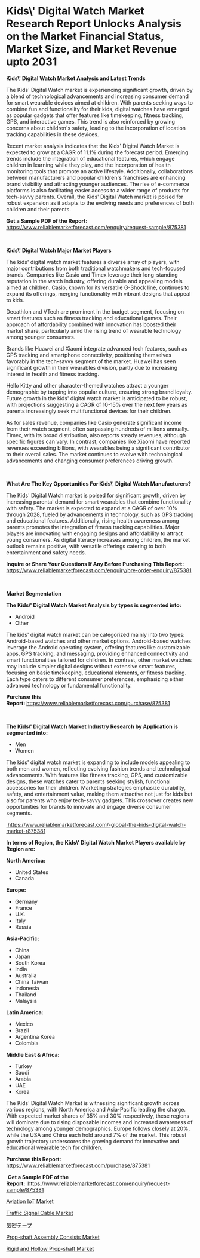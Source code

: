 <p><h1>Kids\' Digital Watch Market Research Report Unlocks Analysis on the Market Financial Status, Market Size, and Market Revenue upto 2031</h1></p><p><strong>Kids\' Digital Watch Market Analysis and Latest Trends</strong></p>
<p><p>The Kids' Digital Watch market is experiencing significant growth, driven by a blend of technological advancements and increasing consumer demand for smart wearable devices aimed at children. With parents seeking ways to combine fun and functionality for their kids, digital watches have emerged as popular gadgets that offer features like timekeeping, fitness tracking, GPS, and interactive games. This trend is also reinforced by growing concerns about children's safety, leading to the incorporation of location tracking capabilities in these devices.</p><p>Recent market analysis indicates that the Kids' Digital Watch Market is expected to grow at a CAGR of 11.1% during the forecast period. Emerging trends include the integration of educational features, which engage children in learning while they play, and the incorporation of health monitoring tools that promote an active lifestyle. Additionally, collaborations between manufacturers and popular children's franchises are enhancing brand visibility and attracting younger audiences. The rise of e-commerce platforms is also facilitating easier access to a wider range of products for tech-savvy parents. Overall, the Kids' Digital Watch market is poised for robust expansion as it adapts to the evolving needs and preferences of both children and their parents.</p></p>
<p><strong>Get a Sample PDF of the Report:&nbsp;</strong> <a href="https://www.reliablemarketforecast.com/enquiry/request-sample/875381?utm_campaign=1082&utm_medium=2&utm_source=Github&utm_content=ia&utm_term=11102024&utm_id=kids-digital-watch">https://www.reliablemarketforecast.com/enquiry/request-sample/875381</a></p>
<p>&nbsp;</p>
<p><strong>Kids\' Digital Watch Major Market Players</strong></p>
<p><p>The kids' digital watch market features a diverse array of players, with major contributions from both traditional watchmakers and tech-focused brands. Companies like Casio and Timex leverage their long-standing reputation in the watch industry, offering durable and appealing models aimed at children. Casio, known for its versatile G-Shock line, continues to expand its offerings, merging functionality with vibrant designs that appeal to kids.</p><p>Decathlon and VTech are prominent in the budget segment, focusing on smart features such as fitness tracking and educational games. Their approach of affordability combined with innovation has boosted their market share, particularly amid the rising trend of wearable technology among younger consumers.</p><p>Brands like Huawei and Xiaomi integrate advanced tech features, such as GPS tracking and smartphone connectivity, positioning themselves favorably in the tech-savvy segment of the market. Huawei has seen significant growth in their wearables division, partly due to increasing interest in health and fitness tracking.</p><p>Hello Kitty and other character-themed watches attract a younger demographic by tapping into popular culture, ensuring strong brand loyalty. Future growth in the kids' digital watch market is anticipated to be robust, with projections suggesting a CAGR of 10-15% over the next few years as parents increasingly seek multifunctional devices for their children.</p><p>As for sales revenue, companies like Casio generate significant income from their watch segment, often surpassing hundreds of millions annually. Timex, with its broad distribution, also reports steady revenues, although specific figures can vary. In contrast, companies like Xiaomi have reported revenues exceeding billions, with wearables being a significant contributor to their overall sales. The market continues to evolve with technological advancements and changing consumer preferences driving growth.</p></p>
<p>&nbsp;</p>
<p><strong>What Are The Key Opportunities For Kids\' Digital Watch Manufacturers?</strong></p>
<p><p>The Kids' Digital Watch market is poised for significant growth, driven by increasing parental demand for smart wearables that combine functionality with safety. The market is expected to expand at a CAGR of over 10% through 2028, fueled by advancements in technology, such as GPS tracking and educational features. Additionally, rising health awareness among parents promotes the integration of fitness tracking capabilities. Major players are innovating with engaging designs and affordability to attract young consumers. As digital literacy increases among children, the market outlook remains positive, with versatile offerings catering to both entertainment and safety needs.</p></p>
<p><strong>Inquire or Share Your Questions If Any Before Purchasing This Report:</strong> <a href="https://www.reliablemarketforecast.com/enquiry/pre-order-enquiry/875381?utm_campaign=1082&utm_medium=2&utm_source=Github&utm_content=ia&utm_term=11102024&utm_id=kids-digital-watch">https://www.reliablemarketforecast.com/enquiry/pre-order-enquiry/875381</a></p>
<p>&nbsp;</p>
<p><strong>Market Segmentation</strong></p>
<p><strong>The Kids\' Digital Watch Market Analysis by types is segmented into:</strong></p>
<p><ul><li>Android</li><li>Other</li></ul></p>
<p><p>The kids' digital watch market can be categorized mainly into two types: Android-based watches and other market options. Android-based watches leverage the Android operating system, offering features like customizable apps, GPS tracking, and messaging, providing enhanced connectivity and smart functionalities tailored for children. In contrast, other market watches may include simpler digital designs without extensive smart features, focusing on basic timekeeping, educational elements, or fitness tracking. Each type caters to different consumer preferences, emphasizing either advanced technology or fundamental functionality.</p></p>
<p><strong>Purchase this Report:&nbsp;</strong><a href="https://www.reliablemarketforecast.com/purchase/875381?utm_campaign=1082&utm_medium=2&utm_source=Github&utm_content=ia&utm_term=11102024&utm_id=kids-digital-watch">https://www.reliablemarketforecast.com/purchase/875381</a></p>
<p>&nbsp;</p>
<p><strong>The Kids\' Digital Watch Market Industry Research by Application is segmented into:</strong></p>
<p><ul><li>Men</li><li>Women</li></ul></p>
<p><p>The kids' digital watch market is expanding to include models appealing to both men and women, reflecting evolving fashion trends and technological advancements. With features like fitness tracking, GPS, and customizable designs, these watches cater to parents seeking stylish, functional accessories for their children. Marketing strategies emphasize durability, safety, and entertainment value, making them attractive not just for kids but also for parents who enjoy tech-savvy gadgets. This crossover creates new opportunities for brands to innovate and engage diverse consumer segments.</p></p>
<p><a href="https://www.reliablemarketforecast.com/-global-the-kids-digital-watch-market-r875381?utm_campaign=1082&utm_medium=2&utm_source=Github&utm_content=ia&utm_term=11102024&utm_id=kids-digital-watch">&nbsp;https://www.reliablemarketforecast.com/-global-the-kids-digital-watch-market-r875381</a></p>
<p><strong>In terms of Region, the Kids\' Digital Watch Market Players available by Region are:</strong></p>
<p>
    <p> <strong> North America: </strong>
        <ul>
            <li>United States</li>
            <li>Canada</li>
        </ul>
        </p> 
    <p> <strong> Europe: </strong>
        <ul>
            <li>Germany</li>
            <li>France</li>
            <li>U.K.</li>
            <li>Italy</li>
            <li>Russia</li>
        </ul>
        </p> 
    <p> <strong> Asia-Pacific: </strong>
        <ul>
            <li>China</li>
            <li>Japan</li>
            <li>South Korea</li>
            <li>India</li>
            <li>Australia</li>
            <li>China Taiwan</li>
            <li>Indonesia</li>
            <li>Thailand</li>
            <li>Malaysia</li>
        </ul>
        </p> 
    <p> <strong> Latin America: </strong>
        <ul>
            <li>Mexico</li>
            <li>Brazil</li>
            <li>Argentina Korea</li>
            <li>Colombia</li>
        </ul>
        </p> 
    <p> <strong> Middle East & Africa: </strong>
        <ul>
            <li>Turkey</li>
            <li>Saudi</li>
            <li>Arabia</li>
            <li>UAE</li>
            <li>Korea</li>
        </ul>
    </p>
    </p>
<p><p>The Kids' Digital Watch Market is witnessing significant growth across various regions, with North America and Asia-Pacific leading the charge. With expected market shares of 35% and 30% respectively, these regions will dominate due to rising disposable incomes and increased awareness of technology among younger demographics. Europe follows closely at 20%, while the USA and China each hold around 7% of the market. This robust growth trajectory underscores the growing demand for innovative and educational wearable tech for children.</p></p>
<p><strong>Purchase this Report: </strong><a href="https://www.reliablemarketforecast.com/purchase/875381?utm_campaign=1082&utm_medium=2&utm_source=Github&utm_content=ia&utm_term=11102024&utm_id=kids-digital-watch">https://www.reliablemarketforecast.com/purchase/875381</a></p>
<p>&nbsp;<strong>Get a Sample PDF of the Report:&nbsp;&nbsp;</strong><a href="https://www.reliablemarketforecast.com/enquiry/request-sample/875381?utm_campaign=1082&utm_medium=2&utm_source=Github&utm_content=ia&utm_term=11102024&utm_id=kids-digital-watch">https://www.reliablemarketforecast.com/enquiry/request-sample/875381</a></p>
<p><strong></strong></p>
<p><p><a href="https://issuu.com/reportprime-2/docs/aviation-iot-market-size-2030.pptx_ec5ebffedef63f?utm_campaign=1082&utm_medium=2&utm_source=Github&utm_content=ia&utm_term=11102024&utm_id=kids-digital-watch">Aviation IoT Market</a></p><p><a href="https://issuu.com/reportprime-2/docs/traffic-signal-cable-market-size-20_14d585dd5833e9?utm_campaign=1082&utm_medium=2&utm_source=Github&utm_content=ia&utm_term=11102024&utm_id=kids-digital-watch">Traffic Signal Cable Market</a></p><p><a href="https://github.com/lababdou/Market-Research-Report-List-6/blob/main/130694517548.md?utm_campaign=1082&utm_medium=2&utm_source=Github&utm_content=ia&utm_term=11102024&utm_id=kids-digital-watch">気密テープ</a></p><p><a href="https://www.linkedin.com/pulse/prop-shaft-assembly-consists-market-segmentation-in-depth-gzz2e?utm_campaign=1082&utm_medium=2&utm_source=Github&utm_content=ia&utm_term=11102024&utm_id=kids-digital-watch">Prop-shaft Assembly Consists Market</a></p><p><a href="https://www.linkedin.com/pulse/global-rigid-hollow-prop-shaft-market-sector-types-applications-ynvmc?utm_campaign=1082&utm_medium=2&utm_source=Github&utm_content=ia&utm_term=11102024&utm_id=kids-digital-watch">Rigid and Hollow Prop-shaft Market</a></p></p>